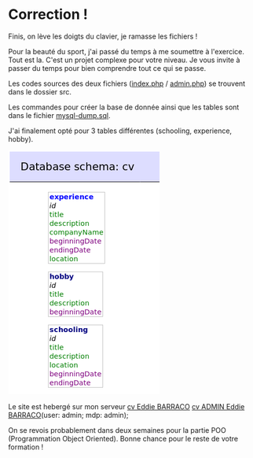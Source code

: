 
# Correction !

Finis, on lève les doigts du clavier, je ramasse les fichiers !

Pour la beauté du sport, j'ai passé du temps à me soumettre à l'exercice. Tout est la. C'est un projet complexe pour votre niveau. Je vous invite à passer du temps pour bien comprendre tout ce qui se passe.

Les codes sources des deux fichiers ([index.php](src/index.php) / [admin.php](src/admin.php)) se trouvent dans le dossier src.

Les commandes pour créer la base de donnée ainsi que les tables sont dans le fichier [mysql-dump.sql](mysql-dump.sql).

J'ai finalement opté pour 3 tables différentes (schooling, experience, hobby).

![Schema de la base de donnée](screen/database-schema.png)

Le site est hebergé sur mon serveur [cv Eddie BARRACO](https://cv.eddiebarraco.fr) [cv ADMIN Eddie BARRACO](https://cv.eddiebarraco.fr/admin.php)(user: admin; mdp: admin);

On se revois probablement dans deux semaines pour la partie POO (Programmation Object Oriented). Bonne chance pour le reste de votre formation !
